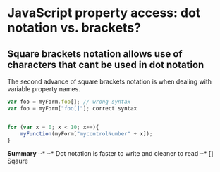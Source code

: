 # JavaScript property access: dot notation vs. brackets?

## Square brackets notation allows use of characters that cant be used in dot notation

The second advance of square brackets notation is when dealing with variable property names.
```javascript
var foo = myForm.foo[]; // wrong syntax
var foo = myForm["foo[]"]; correct syntax


for (var x = 0; x < 10; x++){
    myFunction(myForm["mycontrolNumber" + x]);
}
```

**Summary**
⋅⋅*  ⋅⋅* Dot notation is faster to write and cleaner to read
⋅⋅* [] Sqaure